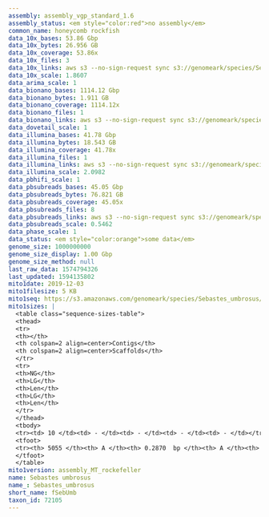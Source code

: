 ```yaml
---
assembly: assembly_vgp_standard_1.6
assembly_status: <em style="color:red">no assembly</em>
common_name: honeycomb rockfish
data_10x_bases: 53.86 Gbp
data_10x_bytes: 26.956 GB
data_10x_coverage: 53.86x
data_10x_files: 3
data_10x_links: aws s3 --no-sign-request sync s3://genomeark/species/Sebastes_umbrosus/fSebUmb1/genomic_data/10x/ .<br>
data_10x_scale: 1.8607
data_arima_scale: 1
data_bionano_bases: 1114.12 Gbp
data_bionano_bytes: 1.911 GB
data_bionano_coverage: 1114.12x
data_bionano_files: 1
data_bionano_links: aws s3 --no-sign-request sync s3://genomeark/species/Sebastes_umbrosus/fSebUmb1/genomic_data/bionano/ .<br>
data_dovetail_scale: 1
data_illumina_bases: 41.78 Gbp
data_illumina_bytes: 18.543 GB
data_illumina_coverage: 41.78x
data_illumina_files: 1
data_illumina_links: aws s3 --no-sign-request sync s3://genomeark/species/Sebastes_umbrosus/fSebUmb1/genomic_data/illumina/ .<br>
data_illumina_scale: 2.0982
data_pbhifi_scale: 1
data_pbsubreads_bases: 45.05 Gbp
data_pbsubreads_bytes: 76.821 GB
data_pbsubreads_coverage: 45.05x
data_pbsubreads_files: 8
data_pbsubreads_links: aws s3 --no-sign-request sync s3://genomeark/species/Sebastes_umbrosus/fSebUmb1/genomic_data/pacbio/ . --exclude "*ccs.bam*"<br>
data_pbsubreads_scale: 0.5462
data_phase_scale: 1
data_status: <em style="color:orange">some data</em>
genome_size: 1000000000
genome_size_display: 1.00 Gbp
genome_size_method: null
last_raw_data: 1574794326
last_updated: 1594135802
mito1date: 2019-12-03
mito1filesize: 5 KB
mito1seq: https://s3.amazonaws.com/genomeark/species/Sebastes_umbrosus/fSebUmb1/assembly_MT_rockefeller/fSebUmb1.MT.20191203.fasta.gz
mito1sizes: |
  <table class="sequence-sizes-table">
  <thead>
  <tr>
  <th></th>
  <th colspan=2 align=center>Contigs</th>
  <th colspan=2 align=center>Scaffolds</th>
  </tr>
  <tr>
  <th>NG</th>
  <th>LG</th>
  <th>Len</th>
  <th>LG</th>
  <th>Len</th>
  </tr>
  </thead>
  <tbody>
  <tr><td> 10 </td><td> - </td><td> - </td><td> - </td><td> - </td></tr>  <tr><td> 20 </td><td> - </td><td> - </td><td> - </td><td> - </td></tr>  <tr><td> 30 </td><td> - </td><td> - </td><td> - </td><td> - </td></tr>  <tr><td> 40 </td><td> - </td><td> - </td><td> - </td><td> - </td></tr>  <tr style="background-color:#cccccc;"><td> 50 </td><td> - </td><td style="background-color:#ff8888;"> - </td><td> - </td><td style="background-color:#ff8888;"> - </td></tr>  <tr><td> 60 </td><td> - </td><td> - </td><td> - </td><td> - </td></tr>  <tr><td> 70 </td><td> - </td><td> - </td><td> - </td><td> - </td></tr>  <tr><td> 80 </td><td> - </td><td> - </td><td> - </td><td> - </td></tr>  <tr><td> 90 </td><td> - </td><td> - </td><td> - </td><td> - </td></tr>  <tr><td> 100 </td><td> - </td><td> - </td><td> - </td><td> - </td></tr>  </tbody>
  <tfoot>
  <tr><th> 5055 </th><th> A </th><th> 0.2870  bp </th><th> A </th><th> 0.2870  bp </th></tr>
  </tfoot>
  </table>
mito1version: assembly_MT_rockefeller
name: Sebastes umbrosus
name_: Sebastes_umbrosus
short_name: fSebUmb
taxon_id: 72105
---
```

